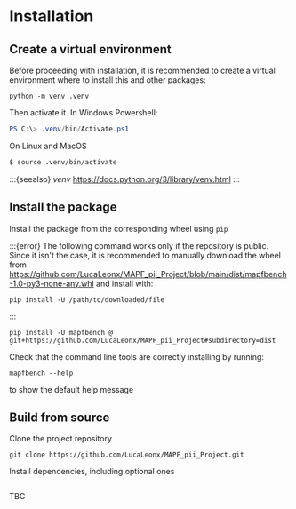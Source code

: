 # Installation

## Create a virtual environment

Before proceeding with installation, 
it is recommended to create a virtual environment
where to install this and other packages:

```shell
python -m venv .venv
```

Then activate it. In Windows Powershell:
```powershell
PS C:\> .venv/bin/Activate.ps1
```
On Linux and MacOS
```bash
$ source .venv/bin/activate
```

:::{seealso}
*venv* https://docs.python.org/3/library/venv.html
:::

## Install the package

Install the package from the corresponding wheel using `pip`

:::{error}
The following command works only if the repository is public.
Since it isn't the case, it is recommended to manually
download the wheel from
https://github.com/LucaLeonx/MAPF_pii_Project/blob/main/dist/mapfbench-1.0-py3-none-any.whl
and install with:
```shell
pip install -U /path/to/downloaded/file
```
:::

```shell
pip install -U mapfbench @ git+https://github.com/LucaLeonx/MAPF_pii_Project#subdirectory=dist
```
Check that the command line tools are correctly installing by running:
```shell
mapfbench --help
```
to show the default help message

## Build from source

Clone the project repository

```shell
git clone https://github.com/LucaLeonx/MAPF_pii_Project.git
```

Install dependencies, including optional ones
```shell

```

TBC

